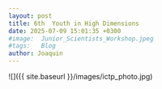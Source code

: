 ```yaml
---
layout: post
title: 6th  Youth in High Dimensions
date: 2025-07-09 15:01:35 +0300
#image:  Junior_Scientists_Workshop.jpeg
#tags:   Blog
author: Joaquin
---
```


![]({{ site.baseurl }}/images/ictp_photo.jpg)
